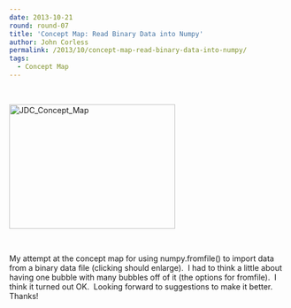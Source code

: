 ```yaml
---
date: 2013-10-21
round: round-07
title: 'Concept Map: Read Binary Data into Numpy'
author: John Corless
permalink: /2013/10/concept-map-read-binary-data-into-numpy/
tags:
  - Concept Map
---
```

&nbsp;

[<img class="alignnone size-medium wp-image-4886" alt="JDC_Concept_Map" src="http://teaching.software-carpentry.org/wp-content/uploads/2013/10/JDC_Concept_Map-300x225.jpg" width="300" height="225" />][1]

&nbsp;

My attempt at the concept map for using numpy.fromfile() to import data from a binary data file (clicking should enlarge).  I had to think a little about having one bubble with many bubbles off of it (the options for fromfile).  I think it turned out OK.  Looking forward to suggestions to make it better.  Thanks!

 [1]: http://teaching.software-carpentry.org/wp-content/uploads/2013/10/JDC_Concept_Map.jpg

